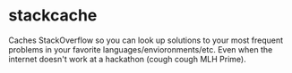 # stackcache
Caches StackOverflow so you can look up solutions to your most frequent problems in your favorite languages/envioronments/etc. Even when the internet doesn't work at a hackathon (cough cough MLH Prime).
